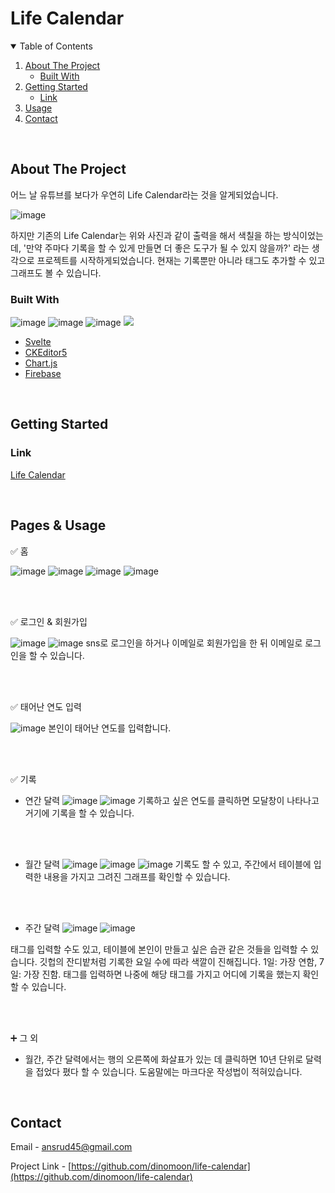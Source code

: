 # Life Calendar

<!-- TABLE OF CONTENTS -->
<details open="open">
  <summary>Table of Contents</summary>
  <ol>
    <li>
      <a href="#about-the-project">About The Project</a>
      <ul>
        <li><a href="#built-with">Built With</a></li>
      </ul>
    </li>
    <li>
      <a href="#getting-started">Getting Started</a>
      <ul>
        <li><a href="#link">Link</a></li>
      </ul>
    </li>
    <li><a href="#usage">Usage</a></li>
    <li><a href="#contact">Contact</a></li>
  </ol>
</details>

<!-- ABOUT THE PROJECT -->
<br>

## About The Project

어느 날 유튜브를 보다가 우연히 Life Calendar라는 것을 알게되었습니다.

![image](https://user-images.githubusercontent.com/42693257/122661310-df4b1600-d1c3-11eb-8e24-293406153799.png)

하지만 기존의 Life Calendar는 위와 사진과 같이 출력을 해서 색칠을 하는 방식이었는 데,
'만약 주마다 기록을 할 수 있게 만들면 더 좋은 도구가 될 수 있지 않을까?' 라는 생각으로 프로젝트를 시작하게되었습니다.
현재는 기록뿐만 아니라 태그도 추가할 수 있고 그래프도 볼 수 있습니다.

### Built With

![image](https://img.shields.io/badge/svelte-v3.38.2-orange)
![image](https://img.shields.io/badge/CKEditor5-v28.0.0-1D9860)
![image](https://img.shields.io/badge/Chart.js-v3.3.2-FF708E)
<img src="https://img.shields.io/badge/Firebase-FFCA2A?style=flat-square&logo=firebase&logoColor=white"/></a>

- [Svelte](https://svelte.dev/)
- [CKEditor5](https://ckeditor.com/)
- [Chart.js](https://www.chartjs.org/)
- [Firebase](https://firebase.google.com/)

<!-- GETTING STARTED -->

<br>

## Getting Started

### Link

[Life Calendar](https://life-calendar-mk.netlify.app/#/)

<!-- USAGE EXAMPLES -->

<br>

## Pages & Usage

✅ 홈

![image](https://user-images.githubusercontent.com/42693257/122661361-73b57880-d1c4-11eb-8bb5-9c96bb328ad8.png)
![image](https://user-images.githubusercontent.com/42693257/122661372-8e87ed00-d1c4-11eb-9005-6f74669d3887.png)
![image](https://user-images.githubusercontent.com/42693257/122661380-96e02800-d1c4-11eb-8c19-cd4c5e3b2e81.png)
![image](https://user-images.githubusercontent.com/42693257/122661381-9b0c4580-d1c4-11eb-9da8-125237b3b946.png)

<br>
<br>

✅ 로그인 & 회원가입

![image](https://user-images.githubusercontent.com/42693257/120055835-8cbe8400-c073-11eb-98c0-f1654633710f.png)
![image](https://user-images.githubusercontent.com/42693257/120055845-99db7300-c073-11eb-83f0-7aa9fe836042.png)
sns로 로그인을 하거나 이메일로 회원가입을 한 뒤 이메일로 로그인을 할 수 있습니다.

<br>
<br>

✅ 태어난 연도 입력

![image](https://user-images.githubusercontent.com/42693257/120055864-bd062280-c073-11eb-8fa2-cc0bde098c7b.png)
본인이 태어난 연도를 입력합니다.

<br>
<br>

✅ 기록

- 연간 달력
  ![image](https://user-images.githubusercontent.com/42693257/120055926-12daca80-c074-11eb-8ac6-033d2533e62a.png)
  ![image](https://user-images.githubusercontent.com/42693257/120055940-284ff480-c074-11eb-8882-4396962e593c.png)
  기록하고 싶은 연도를 클릭하면 모달창이 나타나고 거기에 기록을 할 수 있습니다.

<br>
<br>

- 월간 달력
  ![image](https://user-images.githubusercontent.com/42693257/120055972-559ca280-c074-11eb-89e8-93f6015c223e.png)
  ![image](https://user-images.githubusercontent.com/42693257/120055396-b629e080-c070-11eb-914d-8522fbef1abd.png)
  ![image](https://user-images.githubusercontent.com/42693257/120055369-90044080-c070-11eb-8dff-e238f1d64d67.png)
  기록도 할 수 있고, 주간에서 테이블에 입력한 내용을 가지고 그려진 그래프를 확인할 수 있습니다.

<br>
<br>

- 주간 달력
  ![image](https://user-images.githubusercontent.com/42693257/120056019-a7452d00-c074-11eb-88fd-6039d3561f6f.png)
  ![image](https://user-images.githubusercontent.com/42693257/120055423-e70a1580-c070-11eb-894c-5eca8d7c9e45.png)

태그를 입력할 수도 있고, 테이블에 본인이 만들고 싶은 습관 같은 것들을 입력할 수 있습니다.
깃헙의 잔디밭처럼 기록한 요일 수에 따라 색깔이 진해집니다. 1일: 가장 연함, 7일: 가장 진함. 태그를 입력하면 나중에 해당 태그를 가지고 어디에 기록을 했는지 확인할 수 있습니다.

<br>
<br>

➕ 그 외

- 월간, 주간 달력에서는 행의 오른쪽에 화살표가 있는 데 클릭하면 10년 단위로 달력을 접었다 폈다 할 수 있습니다.
  도움말에는 마크다운 작성법이 적혀있습니다.

<!-- CONTACT -->
<br>

## Contact

Email - ansrud45@gmail.com

Project Link - [https://github.com/dinomoon/life-calendar](https://github.com/dinomoon/life-calendar)
